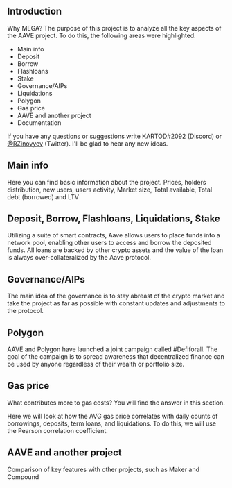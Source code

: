 ## Introduction
Why MEGA? The purpose of this project is to analyze all the key aspects of the AAVE project. To do this, the following areas were highlighted:

- Main info
- Deposit
- Borrow
- Flashloans
- Stake
- Governance/AIPs
- Liquidations
- Polygon
- Gas price
- AAVE and another project
- Documentation

If you have any questions or suggestions write KARTOD#2092 (Discord) or [@RZinovyev](https://twitter.com/RZinovyev) (Twitter). I'll be glad to hear any new ideas.

## Main info

Here you can find basic information about the project. Prices, holders distribution, new users, users activity, Market size, Total available, Total debt (borrowed) and LTV

## Deposit, Borrow, Flashloans, Liquidations, Stake

Utilizing a suite of smart contracts, Aave allows users to place funds into a network pool, enabling other users to access and borrow the deposited funds. All loans are backed by other crypto assets and the value of the loan is always over-collateralized by the Aave protocol.

## Governance/AIPs

The main idea of the governance is to stay abreast of the crypto market and take the project as far as possible with constant updates and adjustments to the protocol.

## Polygon

AAVE and Polygon have launched a joint campaign called #Defiforall. The goal of the campaign is to spread awareness that decentralized finance can be used by anyone regardless of their wealth or portfolio size.

## Gas price
What contributes more to gas costs? You will find the answer in this section.

Here we will look at how the AVG gas price correlates with daily counts of borrowings, deposits, term loans, and liquidations. To do this, we will use the Pearson correlation coefficient.

## AAVE and another project
Comparison of key features with other projects, such as Maker and Compound